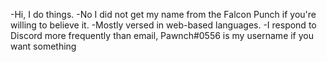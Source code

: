 -Hi, I do things.
-No I did not get my name from the Falcon Punch if you're willing to believe it.
-Mostly versed in web-based languages.
-I respond to Discord more frequently than email, Pawnch#0556 is my username if you want something
